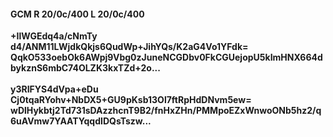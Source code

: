 #### GCM R 20/0c/400 L 20/0c/400
**+IlWGEdq4a/cNmTy**<br/>**d4/ANM11LWjdkQkjs6QudWp+JihYQs/K2aG4Vo1YFdk=**<br/>**QqkO533oebOk6AWpj9Vbg0zJuneNCGDbv0FkCGUejopU5kImHNX664dbykznS6mbC74OLZK3kxTZd+2o...**<br/><br/>
**y3RIFYS4dVpa+eDu**<br/>**Cj0tqaRYohv+NbDX5+GU9pKsb13Ol7ftRpHdDNvm5ew=**<br/>**wDlHykbtj2Td731sDAzzhcnT9B2/fnHxZHn/PMMpoEZxWnwoONb5hz2/q6uAVmw7YAATYqqdIDQsTszw...**